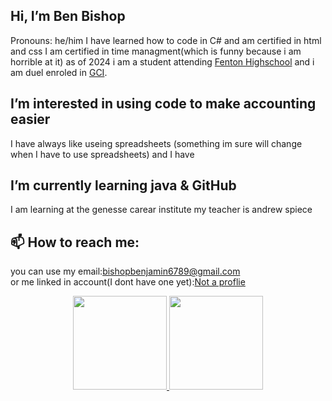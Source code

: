 
## Hi, I’m Ben Bishop
Pronouns: he/him 
I have learned how to code in C# and am certified in html and css
I am certified in time managment(which is funny because i am horrible at it)
as of 2024 i am a student attending [Fenton Highschool](https://www.fentonschools.org/) and i am duel enroled in [GCI](https://geneseegci.ss19.sharpschool.com).
## I’m interested in using code to make accounting easier     
I have always like useing spreadsheets (something im sure will change when I have to use spreadsheets) and I have 
## I’m currently learning java & GitHub
I am learning at the genesse carear institute
my teacher is andrew spiece
## 📫 How to reach me:
you can use my email:<a href='mailto:bishopbenjamin6789@gmail.com'>bishopbenjamin6789@gmail.com</a> <br/>
or me linked in account(I dont have one yet):<a href="https://www.linkedin.com/in//">Not a proflie</a> 
<p align='center'>
<a href="https://github-readme-stats.vercel.app/api?username=Benjamin-Bishop-999&show_icons=true&count_private=true"> 
<img height=150 src="https://github-readme-stats.vercel.app/api?username=Benjamin-Bishop-999&show_icons=true&count_private=true"/> 
</a> 
<a href="https://github.com/yourusername/github-readme-stats"> 
<img height=150 src="https://github-readme-stats.vercel.app/api/top-langs/?username=Benjamin-Bishop-999&layout=compact"/> 
</a> 
  <p align='center'>


